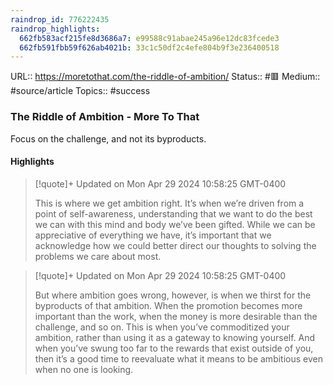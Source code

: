 ```yaml
---
raindrop_id: 776222435
raindrop_highlights:
  662fb583acf215fe8d3686a7: e99588c91abae245a96e12dc83fcede3
  662fb591fbb59f626ab4021b: 33c1c50df2c4efe804b9f3e236400518
---
```


URL:: https://moretothat.com/the-riddle-of-ambition/
Status:: #🟥
Medium:: #source/article
Topics:: #success

### The Riddle of Ambition - More To That

Focus on the challenge, and not its byproducts.

#### Highlights

> [!quote]+ Updated on Mon Apr 29 2024 10:58:25 GMT-0400
>
> This is where we get ambition right. It’s when we’re driven from a point of self-awareness, understanding that we want to do the best we can with this mind and body we’ve been gifted. While we can be appreciative of everything we have, it’s important that we acknowledge how we could better direct our thoughts to solving the problems we care about most.

> [!quote]+ Updated on Mon Apr 29 2024 10:58:25 GMT-0400
>
> But where ambition goes wrong, however, is when we thirst for the byproducts of that ambition. When the promotion becomes more important than the work, when the money is more desirable than the challenge, and so on. This is when you’ve commoditized your ambition, rather than using it as a gateway to knowing yourself. And when you’ve swung too far to the rewards that exist outside of you, then it’s a good time to reevaluate what it means to be ambitious even when no one is looking.
